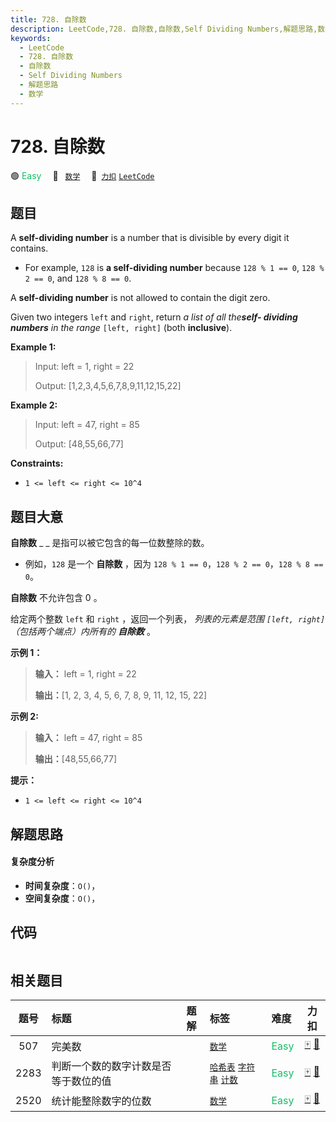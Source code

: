 ```yaml
---
title: 728. 自除数
description: LeetCode,728. 自除数,自除数,Self Dividing Numbers,解题思路,数学
keywords:
  - LeetCode
  - 728. 自除数
  - 自除数
  - Self Dividing Numbers
  - 解题思路
  - 数学
---
```


# 728. 自除数

🟢 <font color=#15bd66>Easy</font>&emsp; 🔖&ensp; [`数学`](/tag/math.md)&emsp; 🔗&ensp;[`力扣`](https://leetcode.cn/problems/self-dividing-numbers) [`LeetCode`](https://leetcode.com/problems/self-dividing-numbers)

## 题目

A **self-dividing number** is a number that is divisible by every digit it
contains.

  * For example, `128` is **a self-dividing number** because `128 % 1 == 0`, `128 % 2 == 0`, and `128 % 8 == 0`.

A **self-dividing number** is not allowed to contain the digit zero.

Given two integers `left` and `right`, return _a list of all the**self-
dividing numbers** in the range_ `[left, right]` (both **inclusive**).



**Example 1:**

> Input: left = 1, right = 22
> 
> Output: [1,2,3,4,5,6,7,8,9,11,12,15,22]

**Example 2:**

> Input: left = 47, right = 85
> 
> Output: [48,55,66,77]

**Constraints:**

  * `1 <= left <= right <= 10^4`


## 题目大意

**自除数** _ _ 是指可以被它包含的每一位数整除的数。

  * 例如，`128` 是一个 **自除数** ，因为 `128 % 1 == 0`，`128 % 2 == 0`，`128 % 8 == 0`。

**自除数** 不允许包含 0 。

给定两个整数 `left` 和 `right` ，返回一个列表， _列表的元素是范围  `[left, right]`（包括两个端点）内所有的
**自除数**_ 。



**示例 1：**

> 
> 
> 
> 
> 
> **输入：** left = 1, right = 22
> 
> **输出：**[1, 2, 3, 4, 5, 6, 7, 8, 9, 11, 12, 15, 22]
> 
> 

**示例 2:**

> 
> 
> 
> 
> 
> **输入：** left = 47, right = 85
> 
> **输出：**[48,55,66,77]
> 
> 



**提示：**

  * `1 <= left <= right <= 10^4`


## 解题思路

#### 复杂度分析

- **时间复杂度**：`O()`，
- **空间复杂度**：`O()`，

## 代码

```javascript

```

## 相关题目

<!-- prettier-ignore -->
| 题号 | 标题 | 题解 | 标签 | 难度 | 力扣 |
| :------: | :------ | :------: | :------ | :------ | :------: |
| 507 | 完美数 |  |  [`数学`](/tag/math.md) | <font color=#15bd66>Easy</font> | [🀄️](https://leetcode.cn/problems/perfect-number) [🔗](https://leetcode.com/problems/perfect-number) |
| 2283 | 判断一个数的数字计数是否等于数位的值 |  |  [`哈希表`](/tag/hash-table.md) [`字符串`](/tag/string.md) [`计数`](/tag/counting.md) | <font color=#15bd66>Easy</font> | [🀄️](https://leetcode.cn/problems/check-if-number-has-equal-digit-count-and-digit-value) [🔗](https://leetcode.com/problems/check-if-number-has-equal-digit-count-and-digit-value) |
| 2520 | 统计能整除数字的位数 |  |  [`数学`](/tag/math.md) | <font color=#15bd66>Easy</font> | [🀄️](https://leetcode.cn/problems/count-the-digits-that-divide-a-number) [🔗](https://leetcode.com/problems/count-the-digits-that-divide-a-number) |